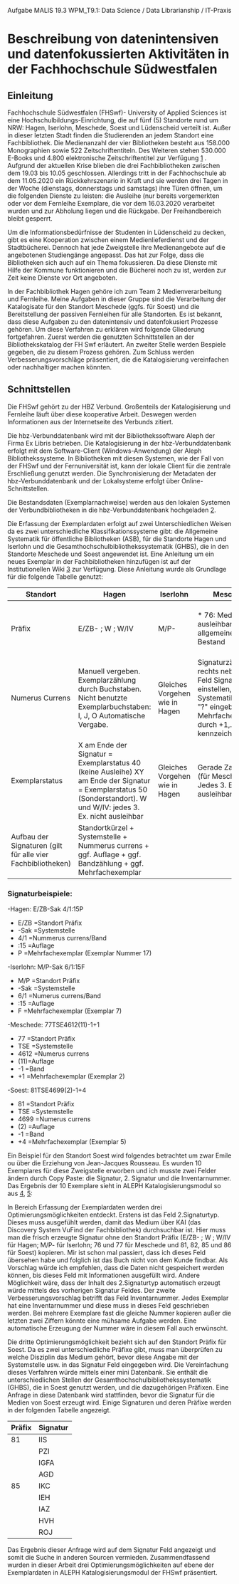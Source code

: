 Aufgabe MALIS 19.3 WPM_T9.1: Data Science / Data Librarianship / IT-Praxis

# Beschreibung von datenintensiven und datenfokussierten Aktivitäten in der Fachhochschule Südwestfalen

## Einleitung
Fachhochschule Südwestfalen (FHSwf)- University of Applied Sciences ist eine Hochschulbildungs-Einrichtung, die auf fünf (5) Standorte rund um NRW: Hagen, Iserlohn, Meschede, Soest und Lüdenscheid verteilt ist. Außer in dieser letzten Stadt finden die Studierenden an jedem Standort eine Fachbibliothek. Die Medienanzahl der vier Bibliotheken besteht aus 158.000 Monographien sowie 522 Zeitschriftentiteln. Des Weiteren stehen 530.000 E-Books und 4.800 elektronische Zeitschriftentitel zur Verfügung [1] . Aufgrund der aktuellen Krise blieben die drei Fachbibliotheken zwischen dem 19.03 bis 10.05 geschlossen.  Allerdings tritt in der Fachhochschule ab dem 11.05.2020 ein Rückkehrszenario in Kraft und sie werden drei Tagen in der Woche (dienstags, donnerstags und samstags) ihre Türen öffnen, um die folgenden Dienste zu leisten: die Ausleihe (nur bereits vorgemerkten oder vor dem Fernleihe Exemplare, die vor dem 16.03.2020 verarbeitet wurden und zur Abholung liegen und die Rückgabe. Der Freihandbereich bleibt gesperrt.

Um die Informationsbedürfnisse der Studenten in Lüdenscheid zu decken, gibt es eine Kooperation zwischen einem Medienlieferdienst und der Stadtbücherei. Dennoch hat jede Zweigstelle ihre Medienangebote auf die angebotenen Studiengänge angepasst. Das hat zur Folge, dass die Bibliotheken sich auch auf ein Thema fokussieren. Da diese Dienste mit Hilfe der Kommune funktionieren und die Bücherei noch zu ist, werden zur Zeit keine Dienste vor Ort angeboten. 

In der Fachbibliothek Hagen gehöre ich zum Team 2 Medienverarbeitung und Fernleihe. Meine Aufgaben in dieser Gruppe sind die Verarbeitung der Katalogisate für den Standort Meschede (ggfs. für Soest) und die Bereitstellung der passiven Fernleihen für alle Standorten. Es ist bekannt, dass diese Aufgaben zu den datenintensiv und datenfokusiert Prozesse gehören. Um diese Verfahren zu erklären wird folgende Gliederung fortgefahren. Zuerst werden die genutzten Schnittstellen an der Bibliothekskatalog der FH Swf erläutert. An zweiter Stelle werden Bespiele gegeben, die zu diesem Prozess gehören. Zum Schluss werden Verbesserungsvorschläge präsentiert, die die Katalogisierung vereinfachen oder nachhaltiger machen könnten.

## Schnittstellen
Die FHSwf gehört zu der HBZ Verbund. Großenteils der Katalogisierung und Fernleihe läuft über diese kooperative Arbeit. Deswegen werden Informationen aus der Internetseite des Verbunds zitiert.

Die hbz-Verbunddatenbank wird mit der Bibliothekssoftware Aleph der Firma Ex Libris betrieben. Die Katalogisierung in der hbz-Verbunddatenbank erfolgt mit dem Software-Client (Windows-Anwendung) der Aleph Bibliothekssysteme. In Bibliotheken mit diesen Systemen, wie der Fall von der FHSwf und der Fernuniversität ist, kann der lokale Client für die zentrale Erschließung genutzt werden. Die Synchronisierung der Metadaten der hbz-Verbunddatenbank und der Lokalsysteme erfolgt über Online-Schnittstellen. 

Die Bestandsdaten (Exemplarnachweise) werden aus den lokalen Systemen der Verbundbibliotheken in die hbz-Verbunddatenbank hochgeladen [2].

Die Erfassung der Exemplardaten erfolgt auf zwei Unterschiedlichen Weisen da es zwei unterschiedliche Klassifikationssysteme gibt: die Allgemeine Systematik für öffentliche Bibliotheken (ASB), für die Standorte Hagen und Iserlohn und die Gesamthochschulbibliothekssystematik (GHBS), die in den Standorte Meschede und Soest angewendet ist. Eine Anleitung um ein neues Exemplar in der Fachbibliotheken hinzufügen ist auf der Institutionellen Wiki [3] zur Verfügung. Diese Anleitung wurde als Grundlage für die folgende Tabelle genutzt:

|Standort       |	Hagen            |	Iserlohn      |	Meschede                  |	Soest                            |
|---------------|------------------|--------------- |----------------------------|----------------------------------|
|Präfix         |	 E/ZB- ; W ; W/IV| 	M/P-	        | * 76: Medium nicht ausleihbar  * 77: allgemeiner Bestand	 | * 80/81/ = Maschinenbau, E-Technik  * 84/85= Agrarwiss., Frühpädagogik.|
|Numerus Currens|	Manuell vergeben. Exemplarzählung durch Buchstaben. Nicht benutzte Exemplarbuchstaben: I, J, O	Automatische Vergabe.| Gleiches Vorgehen wie in Hagen | Signaturzähler "i" rechts neben dem Feld Signatur einstellen, hinter die Systematikgruppe "?" eingeben.  * Mehrfachexemplare durch +1,... kennzeichnen| Gleiches Vorgehen wie in Meschede|
|Exemplarstatus| X am Ende der Signatur = Exemplarstatus 40 (keine Ausleihe) XY am Ende der Signatur = Exemplarstatus 50 (Sonderstandort). W und W/IV: jedes 3. Ex. nicht ausleihbar|  Gleiches Vorgehen wie in Hagen   | Gerade Zahlen = 78 (für Meschede). Jedes 3. Ex. nicht ausleihbar. |86 (für Soest) = Sonderstandort|
|Aufbau der Signaturen (gilt für alle vier Fachbibliotheken)| Standortkürzel + Systemstelle + Nummerus currens + ggf. Auflage + ggf. Bandzählung + ggf. Mehrfachexemplar |

### Signaturbeispiele: 
-Hagen: E/ZB-Sak 4/1:15P
  * E/ZB =Standort Präfix
  * -Sak =Systemstelle 
  * 4/1 =Nummerus currens/Band
  * :15 =Auflage
  * P =Mehrfachexemplar (Exemplar Nummer 17)
  
-Iserlohn: M/P-Sak 6/1:15F
  * M/P =Standort Präfix
  * -Sak =Systemstelle 
  * 6/1 =Numerus currens/Band
  * :15 =Auflage 
  * F =Mehrfachexemplar (Exemplar 7)

-Meschede: 77TSE4612(11)-1+1 
  * 77 =Standort Präfix
  * TSE =Systemstelle 
  * 4612 =Numerus currens
  * (11)=Auflage
  * -1 =Band
  * +1 =Mehrfachexemplar (Exemplar 2)

-Soest: 81TSE4699(2)-1+4 
  * 81 =Standort Präfix
  * TSE =Systemstelle 
  * 4699	 =Numerus currens
  * (2) =Auflage
  * -1 =Band
  * +4 =Mehrfachexemplar (Exemplar 5)

Ein Beispiel für den Standort Soest wird folgendes betrachtet um zwar Emile ou über die Erziehung von  Jean-Jacques Rousseau. Es wurden 10 Exemplares für diese Zweigstelle erworben und ich musste zwei Felder ändern durch Copy Paste: die Signatur, 2. Signatur und die Inventarnummer. Das Ergebnis der 10 Exemplare sieht in ALEPH Katalogisierungsmodul so aus [4], [5]:

In Bereich Erfassung der Exemplardaten werden drei Optimierungsmöglichkeiten entdeckt. Erstens ist das Feld 2.Signaturtyp. Dieses muss ausgefühlt werden, damit das Medium über KAI (das Discovery System VuFind der Fachbibliothek) durchsuchbar ist. Hier muss man die frisch erzeugte Signatur ohne den Standort Präfix  (E/ZB- ; W ; W/IV für Hagen; M/P- für Iserlohn; 76 und 77 für Meschede und 81, 82, 85 und 86 für Soest) kopieren. Mir ist schon mal passiert, dass ich dieses Feld übersehen habe und folglich ist das Buch nicht von dem Kunde findbar. Als Vorschlag würde ich empfehlen, dass die Daten nicht gespeichert werden können, bis dieses Feld mit Informationen ausgefüllt wird. Andere Möglichkeit wäre, dass der Inhalt des 2.Signaturtyp automatisch erzeugt würde mittels des vorherigen Signatur Feldes.
Der zweite Verbesserungsvorschlag betrifft das Feld Inventarnummer. Jedes Exemplar hat eine Inventarnummer und diese muss in dieses Feld geschrieben werden. Bei mehrere Exemplare fast die gleiche Nummer kopieren außer die letzten zwei Ziffern könnte eine mühsame Aufgabe werden. Eine automatische Erzeugung der Nummer wäre in diesem Fall auch erwünscht.

Die dritte Optimierungsmöglichkeit bezieht sich auf den Standort Präfix für Soest.  Da es zwei unterschiedliche Präfixe gibt, muss man überprüfen zu welche Disziplin das Medium gehört, bevor diese Angabe mit der Systemstelle usw. in das Signatur Feld eingegeben wird. Die Vereinfachung dieses Verfahren würde mittels einer mini Datenbank. Sie enthält die unterschiedlichen Stellen der Gesamthochschulbibliothekssystematik (GHBS), die in Soest genutzt werden, und die dazugehörigen Präfixen. Eine Anfrage in diese Datenbank wird stattfinden, bevor die Signatur für die Medien von Soest erzeugt wird. Einige Signaturen und deren Präfixe werden in der folgenden Tabelle angezeigt.

|Präfix| Signatur|
|------|---------|
|81| IIS|
|  | PZI|
|  | IGFA|
|  | AGD|
|85| IKC|
| | IEH|
| | IAZ|
| | HVH|
| | ROJ|

Das Ergebnis dieser Anfrage wird auf dem Signatur Feld angezeigt und somit die Suche in anderen Sourcen vermieden.   Zusammendfassend wurden in dieser Arbeit drei Optimierungsmöglichkeiten auf ebene der Exemplardaten in ALEPH Katalogisierungsmodul der FHSwf präsentiert. 


[1]: https://www4.fh-swf.de/de/home/studierende/bibliothek/beruns/allgemeines_3/index.php/ "FH-SWF Allgemeines"
[2]: https://www.hbz-nrw.de/produkte/verbunddienstleistungen/verbundsystem "HBZ Verbundsystem"
[3]: http://confluence.fhb.fh-swf.de/display/TEAM2/Lokaldaten "Wiki Fachbibliotheken FHSwf"
[4]: https://commons.wikimedia.org/wiki/File:Exemplar_Ansicht.jpg "Exemplar Ansicht"
[5]: https://commons.wikimedia.org/wiki/File:Inventar_nummer.jpg "Inverntarnummer Ansicht"
